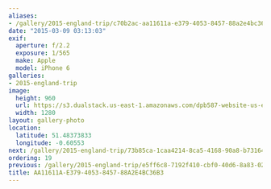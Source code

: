 ```yaml
---
aliases:
- /gallery/2015-england-trip/c70b2ac-aa11611a-e379-4053-8457-88a2e4bc36b3.html
date: "2015-03-09 03:13:03"
exif:
  aperture: f/2.2
  exposure: 1/565
  make: Apple
  model: iPhone 6
galleries:
- 2015-england-trip
image:
  height: 960
  url: https://s3.dualstack.us-east-1.amazonaws.com/dpb587-website-us-east-1/asset/gallery/2015-england-trip/c70b2ac-aa11611a-e379-4053-8457-88a2e4bc36b3~1280.jpg
  width: 1280
layout: gallery-photo
location:
  latitude: 51.48373833
  longitude: -0.60553
next: /gallery/2015-england-trip/73b85ca-1caa4214-8ca5-4168-90a8-b731645d1503
ordering: 19
previous: /gallery/2015-england-trip/e5ff6c8-7192f410-cbf0-40d6-8a83-0257b256dfdd
title: AA11611A-E379-4053-8457-88A2E4BC36B3
---
```

